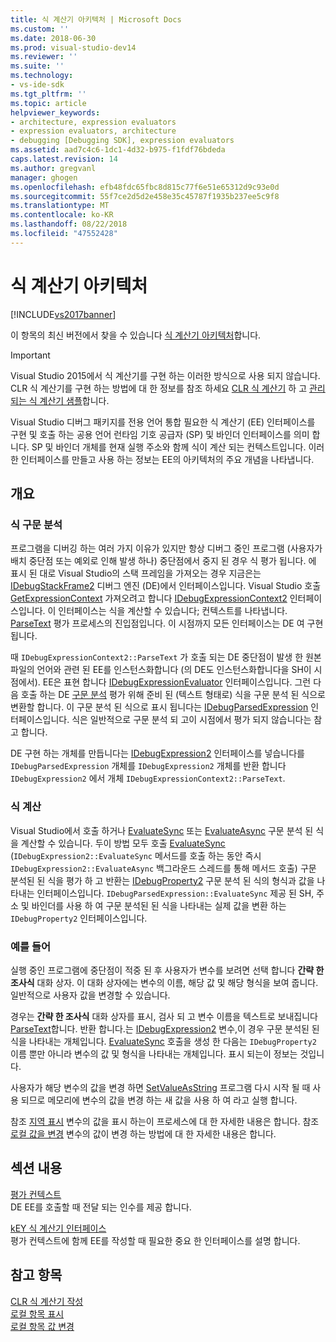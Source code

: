```yaml
---
title: 식 계산기 아키텍처 | Microsoft Docs
ms.custom: ''
ms.date: 2018-06-30
ms.prod: visual-studio-dev14
ms.reviewer: ''
ms.suite: ''
ms.technology:
- vs-ide-sdk
ms.tgt_pltfrm: ''
ms.topic: article
helpviewer_keywords:
- architecture, expression evaluators
- expression evaluators, architecture
- debugging [Debugging SDK], expression evaluators
ms.assetid: aad7c4c6-1dc1-4d32-b975-f1fdf76bdeda
caps.latest.revision: 14
ms.author: gregvanl
manager: ghogen
ms.openlocfilehash: efb48fdc65fbc8d815c77f6e51e65312d9c93e0d
ms.sourcegitcommit: 55f7ce2d5d2e458e35c45787f1935b237ee5c9f8
ms.translationtype: MT
ms.contentlocale: ko-KR
ms.lasthandoff: 08/22/2018
ms.locfileid: "47552428"
---
```

# <a name="expression-evaluator-architecture"></a>식 계산기 아키텍처
[!INCLUDE[vs2017banner](../../includes/vs2017banner.md)]

이 항목의 최신 버전에서 찾을 수 있습니다 [식 계산기 아키텍처](https://docs.microsoft.com/visualstudio/extensibility/debugger/expression-evaluator-architecture)합니다.  
  
> [!IMPORTANT]
>  Visual Studio 2015에서 식 계산기를 구현 하는 이러한 방식으로 사용 되지 않습니다. CLR 식 계산기를 구현 하는 방법에 대 한 정보를 참조 하세요 [CLR 식 계산기](https://github.com/Microsoft/ConcordExtensibilitySamples/wiki/CLR-Expression-Evaluators) 하 고 [관리 되는 식 계산기 샘플](https://github.com/Microsoft/ConcordExtensibilitySamples/wiki/Managed-Expression-Evaluator-Sample)합니다.  
  
 Visual Studio 디버그 패키지를 전용 언어 통합 필요한 식 계산기 (EE) 인터페이스를 구현 및 호출 하는 공용 언어 런타임 기호 공급자 (SP) 및 바인더 인터페이스를 의미 합니다. SP 및 바인더 개체를 현재 실행 주소와 함께 식이 계산 되는 컨텍스트입니다. 이러한 인터페이스를 만들고 사용 하는 정보는 EE의 아키텍처의 주요 개념을 나타냅니다.  
  
## <a name="overview"></a>개요  
  
### <a name="parsing-the-expression"></a>식 구문 분석  
 프로그램을 디버깅 하는 여러 가지 이유가 있지만 항상 디버그 중인 프로그램 (사용자가 배치 중단점 또는 예외로 인해 발생 하나) 중단점에서 중지 된 경우 식 평가 됩니다. 에 표시 된 대로 Visual Studio의 스택 프레임을 가져오는 경우 지금은는 [IDebugStackFrame2](../../extensibility/debugger/reference/idebugstackframe2.md) 디버그 엔진 (DE)에서 인터페이스입니다. Visual Studio 호출 [GetExpressionContext](../../extensibility/debugger/reference/idebugstackframe2-getexpressioncontext.md) 가져오려고 합니다 [IDebugExpressionContext2](../../extensibility/debugger/reference/idebugexpressioncontext2.md) 인터페이스입니다. 이 인터페이스는 식을 계산할 수 있습니다; 컨텍스트를 나타냅니다. [ParseText](../../extensibility/debugger/reference/idebugexpressioncontext2-parsetext.md) 평가 프로세스의 진입점입니다. 이 시점까지 모든 인터페이스는 DE 여 구현 됩니다.  
  
 때 `IDebugExpressionContext2::ParseText` 가 호출 되는 DE 중단점이 발생 한 원본 파일의 언어와 관련 된 EE를 인스턴스화합니다 (의 DE도 인스턴스화합니다을 SH이 시점에서). EE은 표현 합니다 [IDebugExpressionEvaluator](../../extensibility/debugger/reference/idebugexpressionevaluator.md) 인터페이스입니다. 그런 다음 호출 하는 DE [구문 분석](../../extensibility/debugger/reference/idebugexpressionevaluator-parse.md) 평가 위해 준비 된 (텍스트 형태로) 식을 구문 분석 된 식으로 변환할 합니다. 이 구문 분석 된 식으로 표시 됩니다는 [IDebugParsedExpression](../../extensibility/debugger/reference/idebugparsedexpression.md) 인터페이스입니다. 식은 일반적으로 구문 분석 되 고이 시점에서 평가 되지 않습니다는 참고 합니다.  
  
 DE 구현 하는 개체를 만듭니다는 [IDebugExpression2](../../extensibility/debugger/reference/idebugexpression2.md) 인터페이스를 넣습니다를 `IDebugParsedExpression` 개체를 `IDebugExpression2` 개체를 반환 합니다 `IDebugExpression2` 에서 개체 `IDebugExpressionContext2::ParseText`.  
  
### <a name="evaluating-the-expression"></a>식 계산  
 Visual Studio에서 호출 하거나 [EvaluateSync](../../extensibility/debugger/reference/idebugexpression2-evaluatesync.md) 또는 [EvaluateAsync](../../extensibility/debugger/reference/idebugexpression2-evaluateasync.md) 구문 분석 된 식을 계산할 수 있습니다. 두이 방법 모두 호출 [EvaluateSync](../../extensibility/debugger/reference/idebugparsedexpression-evaluatesync.md) (`IDebugExpression2::EvaluateSync` 메서드를 호출 하는 동안 즉시 `IDebugExpression2::EvaluateAsync` 백그라운드 스레드를 통해 메서드 호출) 구문 분석된 된 식을 평가 하 고 반환는 [ IDebugProperty2](../../extensibility/debugger/reference/idebugproperty2.md) 구문 분석 된 식의 형식과 값을 나타내는 인터페이스입니다. `IDebugParsedExpression::EvaluateSync` 제공 된 SH, 주소 및 바인더를 사용 하 여 구문 분석된 된 식을 나타내는 실제 값을 변환 하는 `IDebugProperty2` 인터페이스입니다.  
  
### <a name="for-example"></a>예를 들어  
 실행 중인 프로그램에 중단점이 적중 된 후 사용자가 변수를 보려면 선택 합니다 **간략 한 조사식** 대화 상자. 이 대화 상자에는 변수의 이름, 해당 값 및 해당 형식을 보여 줍니다. 일반적으로 사용자 값을 변경할 수 있습니다.  
  
 경우는 **간략 한 조사식** 대화 상자를 표시, 검사 되 고 변수 이름을 텍스트로 보내집니다 [ParseText](../../extensibility/debugger/reference/idebugexpressioncontext2-parsetext.md)합니다. 반환 합니다.는 [IDebugExpression2](../../extensibility/debugger/reference/idebugexpression2.md) 변수,이 경우 구문 분석된 된 식을 나타내는 개체입니다. [EvaluateSync](../../extensibility/debugger/reference/idebugexpression2-evaluatesync.md) 호출을 생성 한 다음는 `IDebugProperty2` 이름 뿐만 아니라 변수의 값 및 형식을 나타내는 개체입니다. 표시 되는이 정보는 것입니다.  
  
 사용자가 해당 변수의 값을 변경 하면 [SetValueAsString](../../extensibility/debugger/reference/idebugproperty2-setvalueasstring.md) 프로그램 다시 시작 될 때 사용 되므로 메모리에 변수의 값을 변경 하는 새 값을 사용 하 여 라고 실행 합니다.  
  
 참조 [지역 표시](../../extensibility/debugger/displaying-locals.md) 변수의 값을 표시 하는이 프로세스에 대 한 자세한 내용은 합니다. 참조 [로컬 값을 변경](../../extensibility/debugger/changing-the-value-of-a-local.md) 변수의 값이 변경 하는 방법에 대 한 자세한 내용은 합니다.  
  
## <a name="in-this-section"></a>섹션 내용  
 [평가 컨텍스트](../../extensibility/debugger/evaluation-context.md)  
 DE EE를 호출할 때 전달 되는 인수를 제공 합니다.  
  
 [kEY 식 계산기 인터페이스](../../extensibility/debugger/key-expression-evaluator-interfaces.md)  
 평가 컨텍스트에 함께 EE를 작성할 때 필요한 중요 한 인터페이스를 설명 합니다.  
  
## <a name="see-also"></a>참고 항목  
 [CLR 식 계산기 작성](../../extensibility/debugger/writing-a-common-language-runtime-expression-evaluator.md)   
 [로컬 항목 표시](../../extensibility/debugger/displaying-locals.md)   
 [로컬 항목 값 변경](../../extensibility/debugger/changing-the-value-of-a-local.md)

